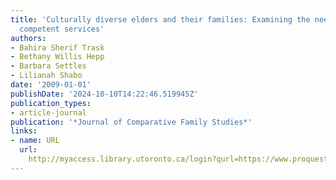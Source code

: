 ```yaml
---
title: 'Culturally diverse elders and their families: Examining the need for culturally
  competent services'
authors:
- Bahira Sherif Trask
- Bethany Willis Hepp
- Barbara Settles
- Lilianah Shabo
date: '2009-01-01'
publishDate: '2024-10-10T14:22:46.519945Z'
publication_types:
- article-journal
publication: '*Journal of Comparative Family Studies*'
links:
- name: URL
  url: 
    http://myaccess.library.utoronto.ca/login?qurl=https://www.proquest.com/docview/893268151?accountid=14771&bdid=38384&_bd=0CtQu2D%2BHabhbwJ3CtNd%2Bp3JL5k%3D
---
```

